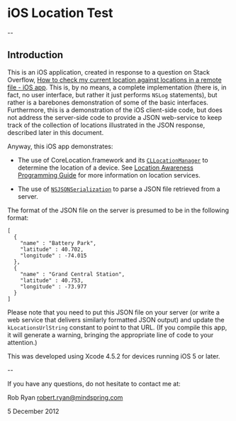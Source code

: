 # iOS Location Test

--

## Introduction

This is an iOS application, created in response to a question on Stack Overflow, [How to check my current location against locations in a remote file - iOS app](http://stackoverflow.com/questions/13667062). This is, by no means, a complete implementation (there is, in fact, no user interface, but rather it just performs `NSLog` statements), but rather is a barebones demonstration of some of the basic interfaces. Furthermore, this is a demonstration of the iOS client-side code, but does not address the server-side code to provide a JSON web-service to keep track of the collection of locations illustrated in the JSON response, described later in this document.

Anyway, this iOS app demonstrates:

- The use of CoreLocation.framework and its [`CLLocationManager`](https://developer.apple.com/library/ios/#documentation/CoreLocation/Reference/CLLocationManager_Class/CLLocationManager/CLLocationManager.html) to determine the location of a device. See [Location Awareness Programming Guide](http://developer.apple.com/library/ios/#documentation/userexperience/conceptual/LocationAwarenessPG/Introduction/Introduction.html) for more information on location services.

- The use of [`NSJSONSerialization`](http://developer.apple.com/library/ios/#documentation/Foundation/Reference/NSJSONSerialization_Class/Reference/Reference.html) to parse a JSON file retrieved from a server.

The format of the JSON file on the server is presumed to be in the following format:

    [
      {
        "name" : "Battery Park",
        "latitude" : 40.702,
        "longitude" : -74.015
      },
      {
        "name" : "Grand Central Station",
        "latitude" : 40.753,
        "longitude" : -73.977
      }
    ]

Please note that you need to put this JSON file on your server (or write a web service that delivers similarly formatted JSON output) and update the `kLocationsUrlString` constant to point to that URL. (If you compile this app, it will generate a warning, bringing the appropriate line of code to your attention.)

This was developed using Xcode 4.5.2 for devices running iOS 5 or later.

--

If you have any questions, do not hesitate to contact me at:

Rob Ryan
robert.ryan@mindspring.com

5 December 2012


